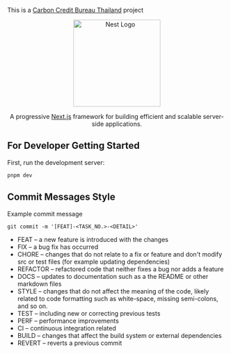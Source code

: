 This is a [Carbon Credit Bureau Thailand](https://nextjs.org/) project

<p align="center">
  <a href="http://nestjs.com/" target="blank"><img src="https://github.com/CCBThailand/ccb-api/blob/develop/CCBThailand.png?raw=true" width="200" alt="Nest Logo" /></a>
</p>

[circleci-image]: https://img.shields.io/circleci/build/github/nestjs/nest/master?token=abc123def456
[circleci-url]: https://circleci.com/gh/nestjs/nest

  <p align="center">A progressive <a href="https://nextjs.org" target="_blank">Next.js</a> framework for building efficient and scalable server-side applications.</p>
    <p align="center">

## For Developer Getting Started

First, run the development server:

```bash
pnpm dev
```

## Commit Messages Style

Example commit message

```
git commit -m '[FEAT]-<TASK_NO.>-<DETAIL>'
```

- FEAT – a new feature is introduced with the changes
- FIX – a bug fix has occurred
- CHORE – changes that do not relate to a fix or feature and don't modify src or test files (for example updating dependencies)
- REFACTOR – refactored code that neither fixes a bug nor adds a feature
- DOCS – updates to documentation such as a the README or other markdown files
- STYLE – changes that do not affect the meaning of the code, likely related to code formatting such as white-space, missing semi-colons, and so on.
- TEST – including new or correcting previous tests
- PERF – performance improvements
- CI – continuous integration related
- BUILD – changes that affect the build system or external dependencies
- REVERT – reverts a previous commit
